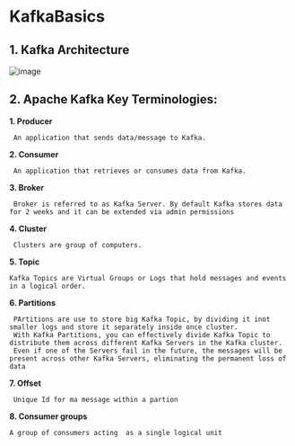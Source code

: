 # KafkaBasics

## 1. Kafka Architecture

![image](https://user-images.githubusercontent.com/114802910/197870935-f2da18ab-6bad-4f33-8678-9079df1a4e3e.png)


## 2. Apache Kafka Key Terminologies:

**1. Producer**

     An application that sends data/message to Kafka.
   
**2. Consumer**
  
     An application that retrieves or consumes data from Kafka.


**3. Broker**

     Broker is referred to as Kafka Server. By default Kafka stores data for 2 weeks and it can be extended via admin permissions
   
   
**4. Cluster**

     Clusters are group of computers.
   
   
**5. Topic**


    Kafka Topics are Virtual Groups or Logs that hold messages and events in a logical order. 
   
**6. Partitions**

     PArtitions are use to store big Kafka Topic, by dividing it inot smaller logs and store it separately inside once cluster.
     With Kafka Partitions, you can effectively divide Kafka Topic to distribute them across different Kafka Servers in the Kafka cluster.
     Even if one of the Servers fail in the future, the messages will be present across other Kafka Servers, eliminating the permanent loss of data

**7. Offset**
   
     Unique Id for ma message within a partion
     
**8. Consumer groups**

    A group of consumers acting  as a single logical unit


